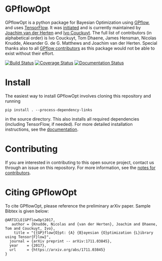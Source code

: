 # GPflowOpt
GPflowOpt is a python package for Bayesian Optimization using [GPflow](https://github.com/GPflow/GPflow), and uses [TensorFlow](http://www.tensorflow.org). It was [initiated](https://github.com/GPflow/GPflow/issues/397) and is currently maintained by [Joachim van der Herten](http://sumo.intec.ugent.be/members?q=jvanderherten) and [Ivo Couckuyt](http://sumo.intec.ugent.be/icouckuy). The full list of contributors (in alphabetical order) is Ivo Couckuyt, Tom Dhaene, James Hensman, Nicolas Knudde, Alexander G. de G. Matthews and Joachim van der Herten. Special thanks also to all [GPflow contributors](http://github.com/GPflow/GPflow/graphs/contributors) as this package would not be able to exist without their effort.

[![Build Status](https://travis-ci.org/GPflow/GPflowOpt.svg?branch=master)](https://travis-ci.org/GPflow/GPflowOpt)
[![Coverage Status](https://codecov.io/gh/GPflow/GPflowOpt/branch/master/graph/badge.svg)](https://codecov.io/gh/GPflow/GPflowOpt)
[![Documentation Status](https://readthedocs.org/projects/gpflowopt/badge/?version=latest)](http://gpflowopt.readthedocs.io/en/latest/?badge=latest)

# Install

The easiest way to install GPflowOpt involves cloning this repository and running
```
pip install . --process-dependency-links
```
in the source directory. This also installs all required dependencies (including TensorFlow, if needed). For more detailed installation instructions, see the [documentation](https://gpflowopt.readthedocs.io/en/latest/intro.html#install).

# Contributing
If you are interested in contributing to this open source project, contact us through an issue on this repository. For more information, see the [notes for contributors](contributing.md).

# Citing GPflowOpt

To cite GPflowOpt, please reference the preliminary arXiv paper. Sample Bibtex is given below:

```
@ARTICLE{GPflowOpt2017,
   author = {Knudde, Nicolas and {van der Herten}, Joachim and Dhaene, Tom and Couckuyt, Ivo},
    title = "{{GP}flow{O}pt: {A} {B}ayesian {O}ptimization {L}ibrary using Tensor{F}low}",
  journal = {arXiv preprint -- arXiv:1711.03845},
  year    = {2017},
  url     = {https://arxiv.org/abs/1711.03845}
}
```
